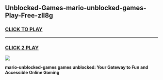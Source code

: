 
## Unblocked-Games-mario-unblocked-games-Play-Free-zll8g
<h3>
<a href="https://premium76.site?title=mario-unblocked-games&ref=18A">CLICK TO PLAY</a></h3>
<hr>

<h3>
<a href="https://premium76.site?title=mario-unblocked-games&ref=18A">CLICK 2 PLAY</a>
  
</h3>

<a href="https://premium76.site?title=mario-unblocked-games&ref=18A"><img src="https://clearcache.store/games.png"></a>


**mario-unblocked-games games unblocked: Your Gateway to Fun and Accessible Online Gaming**
